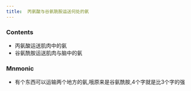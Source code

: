 ```yaml
---
title:  丙氨酸与谷氨酰胺运送何处的氨
--- 
```


### Contents
- 丙氨酸运送肌肉中的氨
- 谷氨酰胺运送肌肉与脑中的氨

### Mnmonic
- 有个东西可以运输两个地方的氨,哦原来是谷氨酰胺,4个字就是比3个字的强
